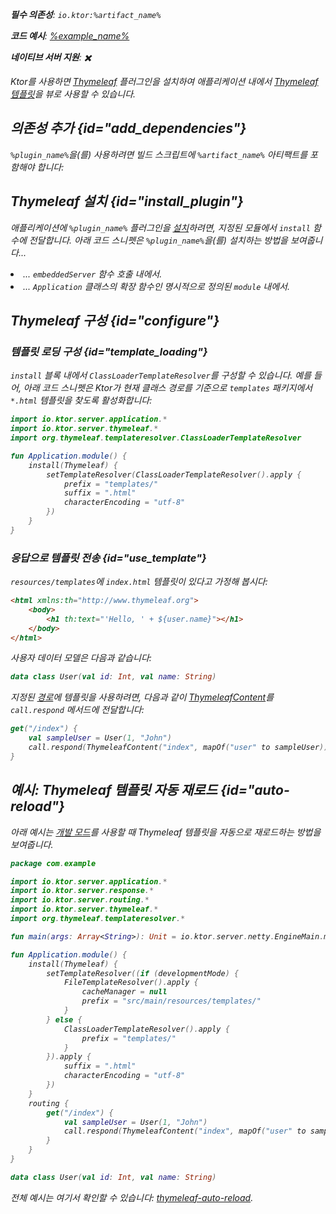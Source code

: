 [//]: # (title: Thymeleaf)

<show-structure for="chapter" depth="2"/>
<primary-label ref="server-plugin"/>

<var name="plugin_name" value="Thymeleaf"/>
<var name="package_name" value="io.ktor.server.thymeleaf"/>
<var name="artifact_name" value="ktor-server-thymeleaf"/>

<tldr>
<p>
<b>필수 의존성</b>: <code>io.ktor:%artifact_name%</code>
</p>
<var name="example_name" value="thymeleaf"/>
<p>
    <b>코드 예시</b>:
    <a href="https://github.com/ktorio/ktor-documentation/tree/%ktor_version%/codeSnippets/snippets/%example_name%">
        %example_name%
    </a>
</p>
<p>
    <b><Links href="/ktor/server-native" summary="Ktor supports Kotlin/Native and allows you to run a server without an additional runtime or virtual machine.">네이티브 서버</Links> 지원</b>: ✖️
</p>
</tldr>

Ktor를 사용하면 [Thymeleaf](https://api.ktor.io/ktor-server/ktor-server-plugins/ktor-server-thymeleaf/io.ktor.server.thymeleaf/-thymeleaf) 플러그인을 설치하여 애플리케이션 내에서 [Thymeleaf 템플릿](https://www.thymeleaf.org/)을 뷰로 사용할 수 있습니다.

## 의존성 추가 {id="add_dependencies"}

<p>
    <code>%plugin_name%</code>을(를) 사용하려면 빌드 스크립트에 <code>%artifact_name%</code> 아티팩트를 포함해야 합니다:
</p>
<Tabs group="languages">
    <TabItem title="Gradle (Kotlin)" group-key="kotlin">
        <code-block lang="Kotlin" code="            implementation(&quot;io.ktor:%artifact_name%:$ktor_version&quot;)"/>
    </TabItem>
    <TabItem title="Gradle (Groovy)" group-key="groovy">
        <code-block lang="Groovy" code="            implementation &quot;io.ktor:%artifact_name%:$ktor_version&quot;"/>
    </TabItem>
    <TabItem title="Maven" group-key="maven">
        <code-block lang="XML" code="            &lt;dependency&gt;&#10;                &lt;groupId&gt;io.ktor&lt;/groupId&gt;&#10;                &lt;artifactId&gt;%artifact_name%-jvm&lt;/artifactId&gt;&#10;                &lt;version&gt;${ktor_version}&lt;/version&gt;&#10;            &lt;/dependency&gt;"/>
    </TabItem>
</Tabs>

## Thymeleaf 설치 {id="install_plugin"}

<p>
    애플리케이션에 <code>%plugin_name%</code> 플러그인을 <a href="#install">설치</a>하려면,
    지정된 <Links href="/ktor/server-modules" summary="Modules allow you to structure your application by grouping routes.">모듈</Links>에서 <code>install</code> 함수에 전달합니다.
    아래 코드 스니펫은 <code>%plugin_name%</code>을(를) 설치하는 방법을 보여줍니다...
</p>
<list>
    <li>
        ... <code>embeddedServer</code> 함수 호출 내에서.
    </li>
    <li>
        ... <code>Application</code> 클래스의 확장 함수인 명시적으로 정의된 <code>module</code> 내에서.
    </li>
</list>
<Tabs>
    <TabItem title="embeddedServer">
        <code-block lang="kotlin" code="            import io.ktor.server.engine.*&#10;            import io.ktor.server.netty.*&#10;            import io.ktor.server.application.*&#10;            import %package_name%.*&#10;&#10;            fun main() {&#10;                embeddedServer(Netty, port = 8080) {&#10;                    install(%plugin_name%)&#10;                    // ...&#10;                }.start(wait = true)&#10;            }"/>
    </TabItem>
    <TabItem title="module">
        <code-block lang="kotlin" code="            import io.ktor.server.application.*&#10;            import %package_name%.*&#10;            // ...&#10;            fun Application.module() {&#10;                install(%plugin_name%)&#10;                // ...&#10;            }"/>
    </TabItem>
</Tabs>

## Thymeleaf 구성 {id="configure"}
### 템플릿 로딩 구성 {id="template_loading"}
`install` 블록 내에서 `ClassLoaderTemplateResolver`를 구성할 수 있습니다. 예를 들어, 아래 코드 스니펫은 Ktor가 현재 클래스 경로를 기준으로 `templates` 패키지에서 `*.html` 템플릿을 찾도록 활성화합니다:
```kotlin
import io.ktor.server.application.*
import io.ktor.server.thymeleaf.*
import org.thymeleaf.templateresolver.ClassLoaderTemplateResolver

fun Application.module() {
    install(Thymeleaf) {
        setTemplateResolver(ClassLoaderTemplateResolver().apply {
            prefix = "templates/"
            suffix = ".html"
            characterEncoding = "utf-8"
        })
    }
}
```

### 응답으로 템플릿 전송 {id="use_template"}
`resources/templates`에 `index.html` 템플릿이 있다고 가정해 봅시다:
```html
<html xmlns:th="http://www.thymeleaf.org">
    <body>
        <h1 th:text="'Hello, ' + ${user.name}"></h1>
    </body>
</html>
```

사용자 데이터 모델은 다음과 같습니다:
```kotlin
data class User(val id: Int, val name: String)
```

지정된 [경로](server-routing.md)에 템플릿을 사용하려면, 다음과 같이 [ThymeleafContent](https://api.ktor.io/ktor-server/ktor-server-plugins/ktor-server-thymeleaf/io.ktor.server.thymeleaf/-thymeleaf-content/index.html)를 `call.respond` 메서드에 전달합니다:
```kotlin
get("/index") {
    val sampleUser = User(1, "John")
    call.respond(ThymeleafContent("index", mapOf("user" to sampleUser)))
}
```

## 예시: Thymeleaf 템플릿 자동 재로드 {id="auto-reload"}

아래 예시는 [개발 모드](server-development-mode.topic)를 사용할 때 Thymeleaf 템플릿을 자동으로 재로드하는 방법을 보여줍니다.

```kotlin
package com.example

import io.ktor.server.application.*
import io.ktor.server.response.*
import io.ktor.server.routing.*
import io.ktor.server.thymeleaf.*
import org.thymeleaf.templateresolver.*

fun main(args: Array<String>): Unit = io.ktor.server.netty.EngineMain.main(args)

fun Application.module() {
    install(Thymeleaf) {
        setTemplateResolver((if (developmentMode) {
            FileTemplateResolver().apply {
                cacheManager = null
                prefix = "src/main/resources/templates/"
            }
        } else {
            ClassLoaderTemplateResolver().apply {
                prefix = "templates/"
            }
        }).apply {
            suffix = ".html"
            characterEncoding = "utf-8"
        })
    }
    routing {
        get("/index") {
            val sampleUser = User(1, "John")
            call.respond(ThymeleafContent("index", mapOf("user" to sampleUser)))
        }
    }
}

data class User(val id: Int, val name: String)

```

전체 예시는 여기서 확인할 수 있습니다: [thymeleaf-auto-reload](https://github.com/ktorio/ktor-documentation/tree/%ktor_version%/codeSnippets/snippets/thymeleaf-auto-reload).